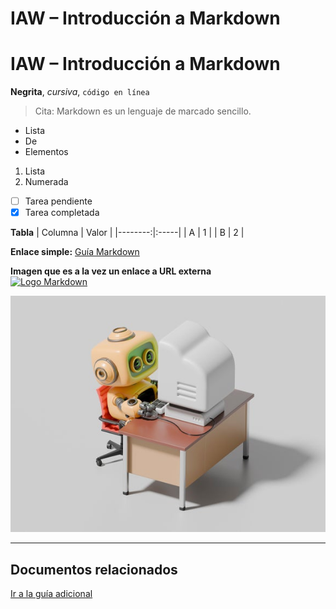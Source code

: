 # IAW – Introducción a Markdown
# IAW – Introducción a Markdown

**Negrita**, *cursiva*, `código en línea`

> Cita: Markdown es un lenguaje de marcado sencillo.

- Lista
- De
- Elementos

1. Lista
2. Numerada

- [ ] Tarea pendiente
- [x] Tarea completada

**Tabla**
| Columna | Valor |
|--------:|:-----|
| A       | 1    |
| B       | 2    |

**Enlace simple:** [Guía Markdown](https://www.markdownguide.org/)

**Imagen que es a la vez un enlace a URL externa**  
[![Logo Markdown](https://upload.wikimedia.org/wikipedia/commons/4/48/Markdown-mark.svg)](https://www.markdownguide.org/)

![Imagen local de ejemplo](img/img.jpg)

---

## Documentos relacionados
[Ir a la guía adicional](guia.md)
